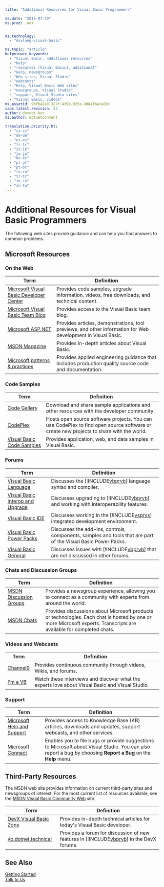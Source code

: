 ```yaml
---
title: "Additional Resources for Visual Basic Programmers"

ms.date: "2015-07-20"
ms.prod: .net


ms.technology: 
  - "devlang-visual-basic"

ms.topic: "article"
helpviewer_keywords: 
  - "Visual Basic, additional resources"
  - "Help"
  - "resources [Visual Basic], additional"
  - "Help, newsgroups"
  - "Web sites, Visual Studio"
  - "webcasts"
  - "Help, Visual Basic Web sites"
  - "newsgroups, Visual Studio"
  - "support, Visual Studio sites"
  - "Visual Basic, videos"
ms.assetid: 9bfb42e9-327f-439b-935e-8884f6aca80c
caps.latest.revision: 22
author: dotnet-bot
ms.author: dotnetcontent

translation.priority.ht: 
  - "cs-cz"
  - "de-de"
  - "es-es"
  - "fr-fr"
  - "it-it"
  - "ja-jp"
  - "ko-kr"
  - "pl-pl"
  - "pt-br"
  - "ru-ru"
  - "tr-tr"
  - "zh-cn"
  - "zh-tw"
---
```

# Additional Resources for Visual Basic Programmers
The following web sites provide guidance and can help you find answers to common problems.  
  
## Microsoft Resources  
  
### On the Web  
  
|Term|Definition|  
|----------|----------------|  
|[Microsoft Visual Basic Developer Center](http://go.microsoft.com/fwlink/?LinkID=47768)|Provides code samples, upgrade information, videos, free downloads, and technical content.|  
|[Microsoft Visual Basic Team Blog](http://go.microsoft.com/fwlink/?LinkID=123815)|Provides access to the Visual Basic team blog.|  
|[Microsoft ASP.NET](http://go.microsoft.com/fwlink/?LinkID=51657)|Provides articles, demonstrations, tool previews, and other information for Web development in Visual Basic.|  
|[MSDN Magazine](http://msdn.microsoft.com/magazine/cc159292.aspx)|Provides in-depth articles about Visual Basic.|  
|[Microsoft patterns & practices](http://msdn.microsoft.com/practices/default.aspx)|Provides applied engineering guidance that includes production quality source code and documentation.|  
  
### Code Samples  
  
|Term|Definition|  
|----------|----------------|  
|[Code Gallery](http://code.msdn.microsoft.com/)|Download and share sample applications and other resources with the developer community.|  
|[CodePlex](http://www.codeplex.com/)|Hosts open source software projects. You can use CodePlex to find open source software or create new projects to share with the world.|  
|[Visual Basic Code Samples](http://msdn.microsoft.com/vbasic/ms789074)|Provides application, web, and data samples in Visual Basic.|  
  
### Forums  
  
|Term|Definition|  
|----------|----------------|  
|[Visual Basic Language](http://go.microsoft.com/fwlink/?LinkId=145963)|Discusses the [!INCLUDE[vbprvb](~/includes/vbprvb-md.md)] language syntax and compiler.|  
|[Visual Basic Interop and Upgrade](http://go.microsoft.com/fwlink/?LinkId=145966)|Discusses upgrading to [!INCLUDE[vbprvb](~/includes/vbprvb-md.md)] and working with interoperability features.|  
|[Visual Basic IDE](http://go.microsoft.com/fwlink/?LinkId=145971)|Discusses working in the [!INCLUDE[vsprvs](~/includes/vsprvs-md.md)] integrated development environment.|  
|[Visual Basic Power Packs](http://social.msdn.microsoft.com/Forums/vbpowerpacks/threads)|Discusses the add-ins, controls, components, samples and tools that are part of the Visual Basic Power Packs.|  
|[Visual Basic General](http://go.microsoft.com/fwlink/?LinkId=145973)|Discusses issues with [!INCLUDE[vbprvb](~/includes/vbprvb-md.md)] that are not discussed in other forums.|  
  
### Chats and Discussion Groups  
  
|Term|Definition|  
|----------|----------------|  
|[MSDN Discussion Groups](http://go.microsoft.com/fwlink/?LinkId=145961)|Provides a newsgroup experience, allowing you to connect as a community with experts from around the world.|  
|[MSDN Chats](http://go.microsoft.com/fwlink/?LinkId=145962)|Provides discussions about Microsoft products or technologies. Each chat is hosted by one or more Microsoft experts. Transcripts are available for completed chats.|  
  
### Videos and Webcasts  
  
|Term|Definition|  
|----------|----------------|  
|[Channel9](http://go.microsoft.com/fwlink/?LinkID=123827)|Provides continuous community through videos, Wikis, and forums.|  
|[I'm a VB](http://msdn.microsoft.com/vbasic/dd776132)|Watch these interviews and discover what the experts love about Visual Basic and Visual Studio.|  
  
### Support  
  
|Term|Definition|  
|----------|----------------|  
|[Microsoft Help and Support](http://go.microsoft.com/fwlink/?LinkID=108287)|Provides access to Knowledge Base (KB) articles, downloads and updates, support webcasts, and other services.|  
|[Microsoft Connect](http://connect.microsoft.com/)|Enables you to file bugs or provide suggestions to Microsoft about Visual Studio. You can also report a bug by choosing **Report a Bug** on the **Help** menu.|  
  
## Third-Party Resources  
 The MSDN web site provides information on current third-party sites and newsgroups of interest. For the most current list of resources available, see the [MSDN Visual Basic Community Web](http://go.microsoft.com/fwlink/?LinkID=77372) site.  
  
|Term|Definition|  
|----------|----------------|  
|[DevX Visual Basic Zone](http://go.microsoft.com/fwlink/?LinkId=145978)|Provides in-depth technical articles for today's Visual Basic developer.|  
|[vb.dotnet.technical](http://go.microsoft.com/fwlink/?LinkId=145986)|Provides a forum for discussion of new features in [!INCLUDE[vbprvb](~/includes/vbprvb-md.md)] in the DevX forums.|  
  
## See Also  
 [Getting Started](../../visual-basic/getting-started/index.md)   
 [Talk to Us](/visualstudio/ide/talk-to-us)
